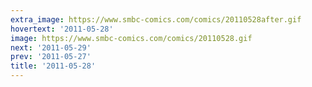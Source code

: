 ```yaml
---
extra_image: https://www.smbc-comics.com/comics/20110528after.gif
hovertext: '2011-05-28'
image: https://www.smbc-comics.com/comics/20110528.gif
next: '2011-05-29'
prev: '2011-05-27'
title: '2011-05-28'
---
```

